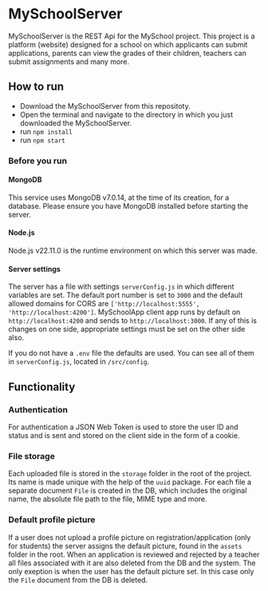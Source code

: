 # MySchoolServer
MySchoolServer is the REST Api for the MySchool project. This project is a platform (website) designed for a school on which applicants can submit applications, parents can view the grades of their children, teachers can submit assignments and many more.

## How to run
- Download the MySchoolServer from this repositoty.
- Open the terminal and navigate to the directory in which you just downloaded the MySchoolServer.
- run `npm install`
- run `npm start`

### Before you run

#### MongoDB
This service uses MongoDB v7.0.14, at the time of its creation, for a database. Please ensure you have MongoDB installed before starting the server.
#### Node.js
Node.js v22.11.0 is the runtime environment on which this server was made.
#### Server settings
The server has a file with settings `serverConfig.js` in which different variables are set. The default port number is set to `3000` and the default allowed domains for CORS are `['http://localhost:5555', 'http://localhost:4200']`. MySchoolApp client app runs by default on `http://localhost:4200` and sends to `http://localhost:3000`. If any of this is changes on one side, appropriate settings must be set on the other side also.

If you do not have a `.env` file the defaults are used. You can see all of them in `serverConfig.js`, located in `/src/config`.

## Functionality
### Authentication
For authentication a JSON Web Token is used to store the user ID and status and is sent and stored on the client side in the form of a cookie.
### File storage
Each uploaded file is stored in the `storage` folder in the root of the project. Its name is made unique with the help of the `uuid` package. For each file a separate document `File` is created in the DB, which includes the original name, the absolute file path to the file, MIME type and more.
### Default profile picture
If a user does not upload a profile picture on registration/application (only for students) the server assigns the default picture, found in the `assets` folder in the root. When an application is reviewed and rejected by a teacher all files associated with it are also deleted from the DB and the system. The only exeption is when the user has the default picture set. In this case only the `File` document from the DB is deleted.
